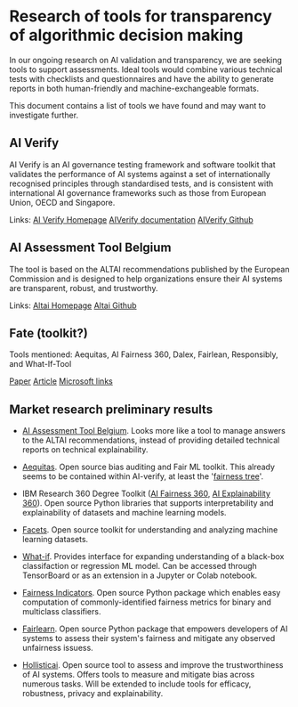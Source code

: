 # Research of tools for transparency of algorithmic decision making

In our ongoing research on AI validation and transparency, we are seeking tools to support assessments.
Ideal tools would combine various technical tests with checklists and questionnaires and have the ability to generate
reports in both human-friendly and machine-exchangeable formats.

This document contains a list of tools we have found and may want to investigate further.

## AI Verify

AI Verify is an AI governance testing framework and software toolkit that validates the performance of AI systems against
a set of  internationally recognised principles through standardised tests, and is consistent with international AI governance
frameworks such as those from European Union, OECD and Singapore.

Links:
[AI Verify Homepage](https://aiverifyfoundation.sg/)
[AIVerify documentation](https://imda-btg.github.io/aiverify/)
[AIVerify Github](https://github.com/IMDA-BTG/aiverify)

## AI Assessment Tool Belgium

The tool is based on the ALTAI recommendations published by the European Commission and is designed to help
organizations ensure their AI systems are transparent, robust, and trustworthy.

Links:
[Altai Homepage](https://altai.ai4belgium.be/)
[Altai Github](https://github.com/AI4Belgium/ai-assessment-tool)

## Fate (toolkit?)

Tools mentioned: Aequitas, AI Fairness 360, Dalex, Fairlean, Responsibly, and What-If-Tool

[Paper](https://ceur-ws.org/Vol-2846/paper35.pdf)
[Article](https://www.sciencedirect.com/science/article/pii/S2666920X23000310)
[Microsoft links](https://www.sciencedirect.com/science/article/pii/S2666920X23000310)

## Market research preliminary results

* [AI Assessment Tool Belgium](https://altai.ai4belgium.be/). Looks more like a tool to manage
answers to the ALTAI recommendations, instead of providing detailed technical reports on
technical explainability.

* [Aequitas](https://github.com/dssg/aequitas). Open source bias auditing and Fair ML toolkit.
This already seems to be contained within AI-verify, at least the
'[fairness tree](https://imda-btg.github.io/aiverify/how-to/use-fairness-tree/)'.

* IBM Research 360 Degree Toolkit ([AI Fairness 360](https://github.com/Trusted-AI/AIF360),
[AI Explainability 360](https://github.com/Trusted-AI/AIX360?tab=readme-ov-file)). Open source
Python libraries that supports interpretability and explainability of datasets and machine learning
models.

* [Facets](https://github.com/PAIR-code/facets). Open source toolkit for understanding and analyzing
machine learning datasets.

* [What-if](https://github.com/pair-code/what-if-tool). Provides interface for expanding understanding
of a black-box classifaction or regression ML model. Can be accessed through TensorBoard or as an
extension in a Jupyter or Colab notebook.

* [Fairness Indicators](https://github.com/tensorflow/fairness-indicators). Open source Python
package which enables easy computation of commonly-identified fairness metrics for binary and
multiclass classifiers.

* [Fairlearn](https://github.com/fairlearn/fairlearn). Open source Python package that empowers
developers of AI systems to assess their system's fairness and mitigate any observed unfairness
issuess.

* [Hollisticai](https://github.com/holistic-ai/holisticai). Open source tool to assess and improve
the trustworthiness of AI systems. Offers tools to measure and mitigate bias across numerous tasks.
Will be extended to include tools for efficacy, robustness, privacy and explainability.
